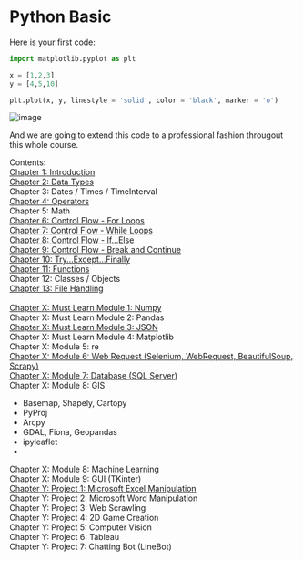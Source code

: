 # Python Basic

Here is your first code:

```python
import matplotlib.pyplot as plt

x = [1,2,3]
y = [4,5,10]

plt.plot(x, y, linestyle = 'solid', color = 'black', marker = 'o')
```
![image](https://user-images.githubusercontent.com/51909547/177478703-270efb9f-8073-455a-af65-af034c1a3a2a.png)

And we are going to extend this code to a professional fashion througout this whole course.

Contents: <br/>
[Chapter 1: Introduction](Chp01.md) <br/>
[Chapter 2: Data Types](Chp02.md) <br/>
Chapter 3: Dates / Times / TimeInterval <br/>
[Chapter 4: Operators](Chp03.md) <br/>
Chapter 5: Math <br/>
[Chapter 6: Control Flow - For Loops](Chp06.md) <br/>
[Chapter 7: Control Flow - While Loops](Chp07.md) <br/>
[Chapter 8: Control Flow - If...Else](Chp08.md) <br/>
[Chapter 9: Control Flow - Break and Continue](Chp09.md) <br/>
[Chapter 10: Try...Except...Finally](Chp10.md) <br/>
[Chapter 11: Functions](Chp11.md) <br/>
Chapter 12: Classes / Objects <br/>
[Chapter 13: File Handling](Chp13.md) <br/>
<br/>
[Chapter X: Must Learn Module 1: Numpy](ChpX_Numpy.md) <br/>
Chapter X: Must Learn Module 2: Pandas <br/>
[Chapter X: Must Learn Module 3: JSON](ChpX_JSON.md) <br/>
Chapter X: Must Learn Module 4: Matplotlib <br/>
Chapter X: Module 5: re <br/>
[Chapter X: Module 6: Web Request (Selenium, WebRequest, BeautifulSoup, Scrapy)](ChpX_WebRequest.md) <br/>
[Chapter X: Module 7: Database (SQL Server)](ChpX_Database.md) <br/>
Chapter X: Module 8: GIS <br/>
- Basemap, Shapely, Cartopy
- PyProj
- Arcpy
- GDAL, Fiona, Geopandas
- ipyleaflet <br/>
- 
Chapter X: Module 8: Machine Learning <br/>
Chapter X: Module 9: GUI (TKinter) <br/>
[Chapter Y: Project 1: Microsoft Excel Manipulation](ChpX_Excel.md) <br/>
Chapter Y: Project 2: Microsoft Word Manipulation <br/>
Chapter Y: Project 3: Web Scrawling <br/>
Chapter Y: Project 4: 2D Game Creation <br/>
Chapter Y: Project 5: Computer Vision <br/>
Chapter Y: Project 6: Tableau <br/>
Chapter Y: Project 7: Chatting Bot (LineBot) <br/>

